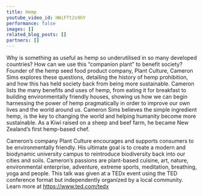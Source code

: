 ```yaml
---
title: Hemp
youtube_video_id: HWiFTt2s9hY
performance: false
images: []
related_blog_posts: []
partners: []
---
```


Why is something as useful as hemp so underutilised in so many developed countries? How can we use this “companion plant” to benefit society? Founder of the hemp seed food product company, Plant Culture, Cameron Sims explores these questions, detailing the history of hemp prohibition, and how this has held society back from being more sustainable. Cameron lists the many benefits and uses of hemp, from eating it for breakfast to building environmentally friendly houses, showing us how we can begin harnessing the power of hemp pragmatically in order to improve our own lives and the world around us.    Cameron Sims believes the simple ingredient hemp, is the key to changing the world and helping humanity become more sustainable. As a Kiwi raised on a sheep and beef farm, he became New Zealand’s first hemp-based chef.

Cameron’s company Plant Culture encourages and supports consumers to be environmentally friendly. His ultimate goal is to create a modern and biodynamic university campus to reintroduce biodiversity back into our cities and soils. Cameron’s passions are plant-based cuisine, art, nature, environmental enterprise, adventure, extreme sports, meditation, breathing, yoga and people. This talk was given at a TEDx event using the TED conference format but independently organized by a local community. Learn more at https://www.ted.com/tedx
